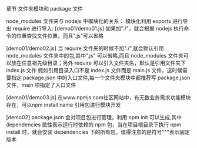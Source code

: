 章节 文件夹模块和 package 文件

node_modules 文件夹与 nodejs 中模块化的关系：
模块化利用 exports 进行导出 require 进行导入:
[demo01/demo01.js]
如果加"./"，就会根据 nodejs 执行命令的位置查找文件位置，而且".js"可以省略

[demo01/demo02.js]
当 require 文件夹的时候不加"./",就会默认引用 node_modules 文件夹中的包,其中".js" 可以省略,而且 node_modules 文件夹可以放在任意祖先级目录；另外 require 可以引入文件夹名，默认是引用文件夹下 index.js 文件
假如引用目录入口不是 index.js 文件而是 main.js 文件，这时候需要指定 package.json 中的入口文件,每一个文件夹模块中都推荐写 package.json 文件，main 项指定了入口文件

[demo01/demo03.js]
在www.npmjs.com社区网站中，有无数业务需求功能模块存在，可以npm install name 引用包进行模块开发

[demo02]
package.json 会对项目包进行管理，利用 npm init 可以生成,其中 dependencies 属性表示运行时依赖的 npm 包，当在项目根目录下执行 npm install 时，就会安装 dependencies 下的所有包，值得注意的是符号"^"表示固定版本
